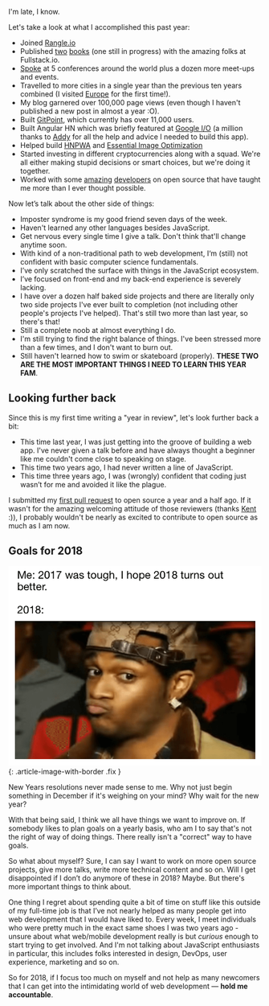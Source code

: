 I'm late, I know.

Let's take a look at what I accomplished this past year:

- Joined [Rangle.io](https://www.instagram.com/p/BdYR9ySh7JA/?taken-by=houssein_dj)
- Published [two](https://www.ng-book.com/modern-ng1/) [books](https://www.fullstackreact.com/react-native/) (one still in progress) with the amazing folks at Fullstack.io.
- [Spoke](https://www.youtube.com/watch?v=CTTL5_G2U9U) at 5 conferences around the world plus a dozen more meet-ups and events.
- Travelled to more cities in a single year than the previous ten years combined (I visited [Europe](https://www.instagram.com/p/BYk-3nNhcWE/?taken-by=houssein_dj) for the first time!).
- My blog garnered over 100,000 page views (even though I haven't published a new post in almost a year :O).
- Built [GitPoint](https://gitpoint.co/), which currently has over 11,000 users.
- Built Angular HN which was briefly featured at [Google I/O](https://www.youtube.com/watch?v=aCMbSyngXB4&feature=youtu.be&t=2230) (a million thanks to [Addy](https://twitter.com/addyosmani) for all the help and advice I needed to build this app).
- Helped build [HNPWA](https://hnpwa.com/) and [Essential Image Optimization](https://images.guide/)
- Started investing in different cryptocurrencies along with a squad. We're all either making stupid decisions or smart choices, but we're doing it together.
- Worked with some [amazing](https://github.com/tastejs/hacker-news-pwas/graphs/contributors) [developers](https://github.com/gitpoint/git-point/graphs/contributors) on open source that have taught me more than I ever thought possible.

Now let’s talk about the other side of things:

- Imposter syndrome is my good friend seven days of the week.
- Haven't learned any other languages besides JavaScript.
- Get nervous every single time I give a talk. Don't think that'll change anytime soon.
- With kind of a non-traditional path to web development, I‘m (still) not confident with basic computer science fundamentals.
- I’ve only scratched the surface with things in the JavaScript ecosystem.
- I’ve focused on front-end and my back-end experience is severely lacking.
- I have over a dozen half baked side projects and there are literally only two side projects I've ever built to completion (not including other people's projects I've helped). That's still two more than last year, so there's that!
- Still a complete noob at almost everything I do.
- I'm still trying to find the right balance of things. I've been stressed more than a few times, and I don't want to burn out.
- Still haven't learned how to swim or skateboard (properly). **THESE TWO ARE THE MOST IMPORTANT THINGS I NEED TO LEARN THIS YEAR FAM**.

## Looking further back

Since this is my first time writing a "year in review", let's look further back a bit:

- This time last year, I was just getting into the groove of building a web app. I've never given a talk before and have always thought a beginner like me couldn't come close to speaking on stage.
- This time two years ago, I had never written a line of JavaScript.
- This time three years ago, I was (wrongly) confident that coding just wasn’t for me and avoided it like the plague.

I submitted my [first pull request](https://github.com/javascriptair/site/pull/128) to open source a year and a half ago. If it wasn't for the amazing welcoming attitude of those reviewers (thanks [Kent](https://twitter.com/kentcdodds) :)), I probably wouldn't be nearly as excited to contribute to open source as much as I am now.

## Goals for 2018

![2017 to 2018](assets/looking-back-2017/2017-was-tough.png '2017 to 2018'){: .article-image-with-border .fix }

New Years resolutions never made sense to me. Why not just begin something in December if it's weighing on your mind? Why wait for the new year?

With that being said, I think we all have things we want to improve on. If somebody likes to plan goals on a yearly basis, who am I to say that's not the right of way of doing things. There really isn't a "correct" way to have goals.

So what about myself? Sure, I can say I want to work on more open source projects, give more talks, write more technical content and so on. Will I get disappointed if I don’t do anymore of these in 2018? Maybe. But there's more important things to think about.

One thing I regret about spending quite a bit of time on stuff like this outside of my full-time job is that I’ve not nearly helped as many people get into web development that I would have liked to. Every week, I meet individuals who were pretty much in the exact same shoes I was two years ago - unsure about what web/mobile development really is but _curious_ enough to start trying to get involved. And I'm not talking about JavaScript enthusiasts in particular, this includes folks interested in design, DevOps, user experience, marketing and so on.

So for 2018, if I focus too much on myself and not help as many newcomers that I can get into the intimidating world of web development — **hold me accountable**.
